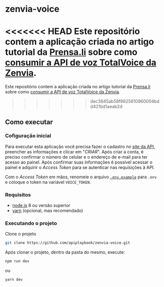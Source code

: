 # zenvia-voice

<<<<<<< HEAD
Este repositório contem a aplicação criada no artigo tutorial da [Prensa.li](http://prensa.li/) sobre como [consumir a API de voz TotalVoice da Zenvia](https://prensa.li/zenvia/zenvia-voice-api/).
=======
Este repositório contem a aplicação criada no artigo tutorial da [Prensa.li](http//prensa.li/) sobre como [consumir a API de voz TotalVoice da Zenvia](https://prensa.li/zenvia/zenvia-voice-api/).
>>>>>>> dec3845ab58f8825610960004bdd421bd1aeab2d

## Como executar

### Cofiguração inicial

Para executar esta aplicação você precisa fazer o cadastro no [site da API](https://www.totalvoice.com.br/signup.php), preencher as informações e clicar em "_CRIAR_". Após criar a conta, é preciso confirmar o número de celular e o endereço de e-mail para ter acesso ao painel. Após confirmar suas informações é possível acessar o painel e adquirir o _Access Token_ para se autenticar nas requisições à API.

Com o _Access Token_ em mãos, renomeie o arquivo [`.env.example`](./.env.example) para `.env` e coloque o token na variável `VOICE_TOKEN`.

### Requisitos

- [node.js](https://nodejs.org/en/download/) 8 ou versão superior
- [yarn](https://classic.yarnpkg.com/en/docs/install/#windows-stable) (opcional, mas recomendado)

### Executando o projeto

Clone o projeto

```bash
git clone https://github.com/apiplaybook/zenvia-voice.git
```

Após clonar o projeto, dentro da pasta do mesmo, execute:

```bash
npm run dev
```

ou

```bash
yarn dev
```
